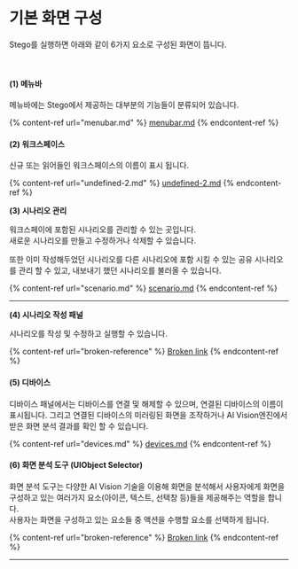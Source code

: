 # 기본 화면 구성

Stego를 실행하면 아래와 같이 6가지 요소로 구성된 화면이 뜹니다.

<figure><img src="../.gitbook/assets/캡처 (1).PNG" alt=""><figcaption></figcaption></figure>

#### (1) 메뉴바

메뉴바에는 Stego에서 제공하는 대부분의 기능들이 분류되어 있습니다.

{% content-ref url="menubar.md" %}
[menubar.md](menubar.md)
{% endcontent-ref %}

#### (2) 워크스페이스&#x20;

신규 또는 읽어들인  워크스페이스의 이름이 표시 됩니다.

{% content-ref url="undefined-2.md" %}
[undefined-2.md](undefined-2.md)
{% endcontent-ref %}

**(3) 시나리오 관리**

워크스페이에 포함된 시나리오를 관리할 수 있는 곳입니다. \
새로운 시나리오를 만들고 수정하거나 삭제할 수 있습니다.

또한 이미 작성해두었던 시나리오를 다른 시나리오에 포함 시킬 수 있는 공유 시나리오를 관리 할 수 있고, 내보내기 했던 시나리오를 불러올 수 있습니다.

{% content-ref url="scenario.md" %}
[scenario.md](scenario.md)
{% endcontent-ref %}

****

**(4) 시나리오 작성 패널**

시나리오를 작성 및 수정하고 실행할 수 있습니다.

{% content-ref url="broken-reference" %}
[Broken link](broken-reference)
{% endcontent-ref %}

#### (5) 디바이스

디바이스 패널에서는 디바이스를 연결 및 해제할 수 있으며, 연결된 디바이스의 이름이 표시됩니다. 그리고 연결된 디바이스의 미러링된 화면을 조작하거나 AI Vision엔진에서 받은 화면 분석 결과를 확인 할 수 있습니다.

{% content-ref url="devices.md" %}
[devices.md](devices.md)
{% endcontent-ref %}

#### (6) 화면 분석 도구 (UIObject Selector)

화면 분석 도구는 다양한 AI Vision 기술을 이용해 화면을 분석해서 사용자에게 화면을 구성하고 있는 여러가지 요소(아이콘, 텍스트, 선택창 등)들을 제공해주는 역할을 합니다.\
사용자는 화면을 구성하고 있는 요소들 중 액션을 수행할 요소를 선택하게 됩니다.

{% content-ref url="broken-reference" %}
[Broken link](broken-reference)
{% endcontent-ref %}

****

